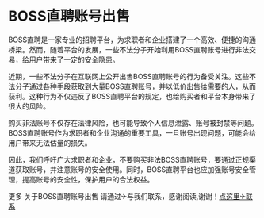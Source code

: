 # BOSS直聘账号出售

BOSS直聘是一家专业的招聘平台，为求职者和企业搭建了一个高效、便捷的沟通桥梁。然而，随着平台的发展，一些不法分子开始利用BOSS直聘账号进行非法交易，给用户带来了一定的安全隐患。

近期，一些不法分子在互联网上公开出售BOSS直聘账号的行为备受关注。这些不法分子通过各种手段获取到大量BOSS直聘账号，并以低价出售给需要的人，从而获利。这种行为不仅违反了BOSS直聘平台的规定，也给购买者和平台本身带来了很大的风险。

购买非法账号不仅存在法律风险，也可能导致个人信息泄露、账号被封禁等问题。BOSS直聘账号作为求职者和企业沟通的重要工具，一旦账号出现问题，可能会给用户带来无法估量的损失。

因此，我们呼吁广大求职者和企业，不要购买非法BOSS直聘账号，要通过正规渠道获取账号，并注意账号的安全使用。同时，BOSS直聘平台也应加强账号安全管理，提高账号的安全性，保护用户的合法权益。

更多 关于BOSS直聘账号出售 请通过✈与我们联系，感谢阅读,谢谢！[点这里✈联系](https://ss.k02.cc)